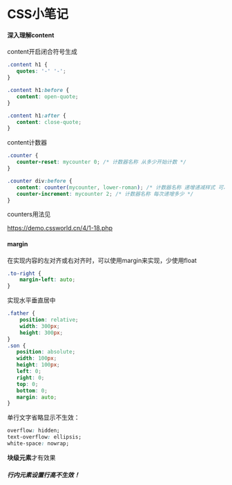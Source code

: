 # CSS小笔记

#### 深入理解content

content开启闭合符号生成

```css
.content h1 {
   quotes: '-' '-';
}

.content h1:before {
   content: open-quote;
}

.content h1:after {
   content: close-quote;
}
```

content计数器

```CSS
.counter {
   counter-reset: mycounter 0; /* 计数器名称 从多少开始计数 */
}

.counter div:before {
   content: counter(mycounter, lower-roman); /* 计数器名称 递增递减样式 可以是罗马字符、拉丁文等等 */
   counter-increment: mycounter 2; /* 计数器名称 每次递增多少 */
}
```

counters用法见

https://demo.cssworld.cn/4/1-18.php

#### margin

在实现内容的左对齐或右对齐时，可以使用margin来实现，少使用float

```css
.to-right {
	margin-left: auto;
}
```

实现水平垂直居中

```css
.father {
	position: relative;
	width: 300px;
	height: 300px;
}
.son {
   position: absolute;
   width: 100px;
   height: 100px;
   left: 0;
   right: 0;
   top: 0;
   bottom: 0;
   margin: auto;
}
```

单行文字省略显示不生效：

```css
overflow: hidden;
text-overflow: ellipsis;
white-space: nowrap;
```

**块级元素**才有效果

##### 行内元素设置行高不生效！
